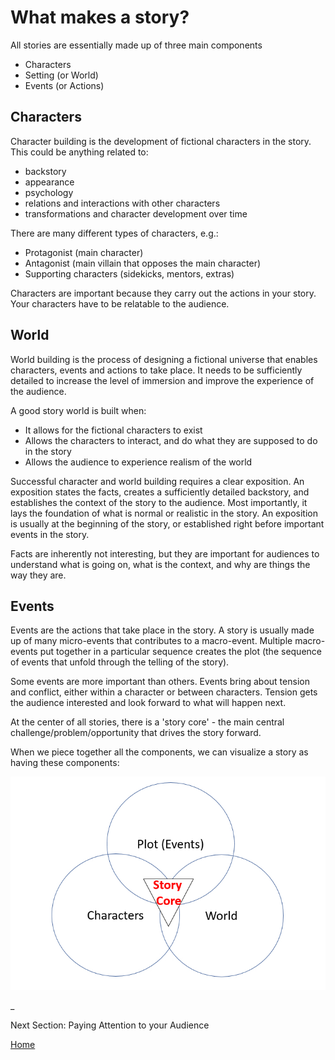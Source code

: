 # What makes a story?

All stories are essentially made up of three main components
- Characters
- Setting (or World)
- Events (or Actions)

## Characters

Character building is the development of fictional characters in the story. This could be anything related to:
- backstory
- appearance
- psychology
- relations and interactions with other characters
- transformations and character development over time

There are many different types of characters, e.g.:
- Protagonist (main character)
- Antagonist (main villain that opposes the main character)
- Supporting characters (sidekicks, mentors, extras)

Characters are important because they carry out the actions in your story. Your characters have to be relatable to the audience.

## World 

World building is the process of designing a fictional universe that enables characters, events and actions to take place. It needs to be sufficiently detailed to increase the level of immersion and improve the experience of the audience.

A good story world is built when:
- It allows for the fictional characters to exist
- Allows the characters to interact, and do what they are supposed to do in the story
- Allows the audience to experience realism of the world

Successful character and world building requires a clear exposition. An exposition states the facts, creates a sufficiently detailed backstory, and establishes the context of the story to the audience. Most importantly, it lays the foundation of what is normal or realistic in the story. An exposition is usually at the beginning of the story, or established right before important events in the story.

Facts are inherently not interesting, but they are important for audiences to understand what is going on, what is the context, and why are things the way they are. 

## Events

Events are the actions that take place in the story. A story is usually made up of many micro-events that contributes to a macro-event. Multiple macro-events put together in a particular sequence creates the plot (the sequence of events that unfold through the telling of the story).

Some events are more important than others. Events bring about tension and conflict, either within a character or between characters. Tension gets the audience interested and look forward to what will happen next.

At the center of all stories, there is a 'story core' - the main central challenge/problem/opportunity that drives the story forward. 

When we piece together all the components, we can visualize a story as having these components:

![storycore](storycore.jpg)

_

Next Section: Paying Attention to your Audience

[Home](readme.md)
